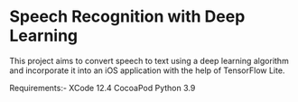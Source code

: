 # Speech Recognition with Deep Learning

This project aims to convert speech to text using a deep learning algorithm and incorporate it into an iOS application with the help of TensorFlow Lite.


Requirements:-
XCode 12.4
CocoaPod
Python 3.9

